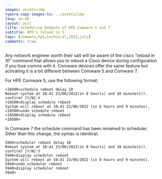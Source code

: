 ```yaml
---
images: assets/img
typora-copy-images-to: ../assets/img
lang: en-AU
layout: post
title: Scheduling Reboots of HPE Comware 5 and 7
subtitle: HPE's reload in 5
tags: [comware,hpe,technical,2022,july]
comments: true
---
```


Any network engineer worth their salt will be aware of the cisco “*reload in 10″* command that allows you to reboot a Cisco device during configuration if you lose comms with it. Comware devices offer the same feature but activating it is a bit different between Comware 5 and Comware 7.

For HPE Comware 5, use the following format:

```
<10500>schedule reboot delay 10
Reboot system at 10:41 23/06/2022(in 0 hour(s) and 10 minute(s)). confirm? [Y/N]:Y
<10500>display schedule reboot
System will reboot at 10:41 23/06/2022 (in 0 hours and 9 minutes).
<10500>undo schedule reboot
<10500>display schedule reboot 
<10500>
```

In Comware 7 the schedule command has been renamed to scheduler. Other than this change, the syntax is identical.

```
5940>scheduler reboot delay 10
Reboot system at 10:41 23/06/2022(in 0 hour(s) and 10 minute(s)). confirm? [Y/N]:Y
5940>display scheduler reboot
System will reboot at 10:41 23/06/2022 (in 0 hours and 9 minutes).
5940>undo scheduler reboot
5940>display scheduler reboot 
5940>
```

